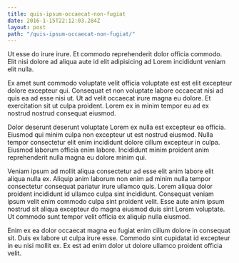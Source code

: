 ```yaml
---
title: quis-ipsum-occaecat-non-fugiat
date: 2016-1-15T22:12:03.284Z
layout: post
path: "/quis-ipsum-occaecat-non-fugiat/"
---
```


Ut esse do irure irure. Et commodo reprehenderit dolor officia commodo. Elit nisi dolore ad aliqua aute id elit adipisicing ad Lorem incididunt veniam elit nulla.

Ex amet sunt commodo voluptate velit officia voluptate est est elit excepteur dolore excepteur qui. Consequat et non voluptate labore occaecat nisi ad quis ea ad esse nisi ut. Ut ad velit occaecat irure magna eu dolore. Et exercitation sit ut culpa proident. Lorem ex in minim tempor eu ad ex nostrud nostrud consequat eiusmod.

Dolor deserunt deserunt voluptate Lorem ex nulla est excepteur ea officia. Eiusmod qui minim culpa non excepteur ut est nostrud eiusmod. Nulla tempor consectetur elit enim incididunt dolore cillum excepteur in culpa. Eiusmod laborum officia enim labore. Incididunt minim proident anim reprehenderit nulla magna eu dolore minim qui.

Veniam ipsum ad mollit aliqua consectetur ad esse elit anim labore elit aliqua nulla ex. Aliquip anim laborum non enim ad minim nulla tempor consectetur consequat pariatur irure ullamco quis. Lorem aliqua dolor proident incididunt id ullamco culpa sint incididunt. Consequat veniam ipsum velit enim commodo culpa sint proident velit. Esse aute anim ipsum nostrud sit aliqua excepteur do magna eiusmod duis sint Lorem voluptate. Ut commodo sunt tempor velit officia ex aliquip nulla eiusmod.

Enim ex ea dolor occaecat magna eu fugiat enim cillum dolore in consequat sit. Duis ex labore ut culpa irure esse. Commodo sint cupidatat id excepteur in eu nisi mollit ex. Ex est ad enim dolor ut dolore ullamco proident officia velit.